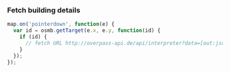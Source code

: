 ### Fetch building details

````javascript
map.on('pointerdown', function(e) {
  var id = osmb.getTarget(e.x, e.y, function(id) {
    if (id) {
      // fetch URL http://overpass-api.de/api/interpreter?data=[out:json];(relation(id);way(r);node(w);way(id);way(23853131);node(w));out;
    }
  });
});
````

